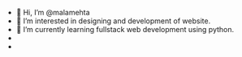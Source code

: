 - 👋 Hi, I’m @malamehta
- 👀 I’m interested in designing and development of website.
- 🌱 I’m currently learning fullstack web development using python.
- 
- 

<!---
malamehta/malamehta is a ✨ special ✨ repository because its `README.md` (this file) appears on your GitHub profile.
You can click the Preview link to take a look at your changes.
--->

